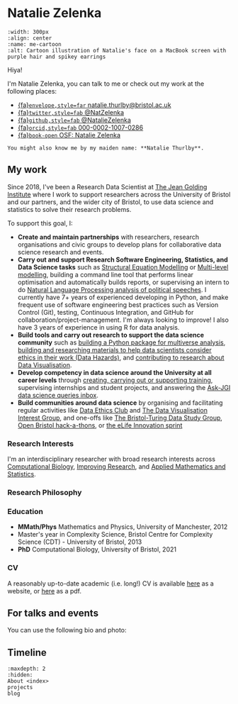 # Natalie Zelenka

<!--TODO: Aside - what is data science/AI/ML-->

```{image} ../_static/me_cartoon.png
:width: 300px
:align: center
:name: me-cartoon
:alt: Cartoon illustration of Natalie's face on a MacBook screen with purple hair and spikey earrings
```

Hiya!

I'm Natalie Zelenka, you can talk to me or check out my work at the following places:
- [{fa}`envelope,style=far` natalie.thurlby@bristol.ac.uk](mailto:natalie.thurlby@bristol.ac.uk)
- [{fa}`twitter,style=fab` @NatZelenka](https://twitter.com/natzelenka)
- [{fa}`github,style=fab` @NatalieZelenka](https://github.com/nataliezelenka)
- [{fa}`orcid,style=fab` 000-0002-1007-0286](https://orcid.org/0000-0002-1007-0286)
- [{fa}`book-open` OSF: Natalie Zelenka](osf.io/exjbq)

```{note} 
You might also know me by my maiden name: **Natalie Thurlby**.
```

## My work

Since 2018, I've been a Research Data Scientist at [The Jean Golding Institute](http://bristol.ac.uk/golding/) where I work to support researchers across the University of Bristol and our partners, and the wider city of Bristol, to use data science and statistics to solve their research problems.

<!-- TODO: Add links to projects - and link to general project page -->

To support this goal, I:
- **Create and maintain partnerships** with researchers, research organisations and civic groups to develop plans for collaborative data science research and events. 
- **Carry out and support Research Software Engineering, Statistics, and Data Science tasks** such as [Structural Equation Modelling]() or [Multi-level modelling](), building a command line tool that performs linear optimisation and automatically builds reports, or supervising an intern to do [Natural Language Processing analysis of political speeches](). I currently have 7+ years of experienced developing in Python, and make frequent use of software engineering best practices such as Version Control (Git), testing, Continuous Integration, and GitHub for collaboration/project-management. I'm always looking to improve! I also have 3 years of experience in using R for data analysis.
- **Build tools and carry out research to support the data science community** such as [building a Python package for multiverse analysis](), [building and researching materials to help data scientists consider ethics in their work (Data Hazards)](), and [contributing to research about Data Visualisation]().
- **Develop competency in data science around the University at all career levels** through [creating, carrying out or supporting training](), supervising internships and student projects, and answering the [Ask-JGI data science queries inbox]().
-  **Build communities around data science** by organising and facilitating regular activities like [Data Ethics Club]() and [The Data Visualisation Interest Group](), and one-offs like [The Bristol-Turing Data Study Group](), [Open Bristol hack-a-thons](), or [the eLife Innovation sprint]()

### Research Interests
<!-- TODO: Add links -->

I'm an interdisciplinary researcher with broad research interests across [Computational Biology](), [Improving Research](), and [Applied Mathematics and Statistics]().

### Research Philosophy
<!-- TODO: Add -->

### Education
- **MMath/Phys** Mathematics and Physics, University of Manchester, 2012
- Master's year in Complexity Science, Bristol Centre for Complexity Science (CDT) - University of Bristol, 2013
- **PhD** Computational Biology, University of Bristol, 2021

### CV
<!-- TODO: Add link to CV page and pdf CV -->
A reasonably up-to-date academic (i.e. long!) CV is available [here]() as a website, or [here]() as a pdf.

<!-- TODO:
## Personal
illustration, games, sea shanties, dog/tortoise -->

## For talks and events
<!-- TODO: Add -->

You can use the following bio and photo:


## Timeline
<!-- TODO: Add -->



```{toctree}
:maxdepth: 2
:hidden:
About <index>
projects
blog
```
